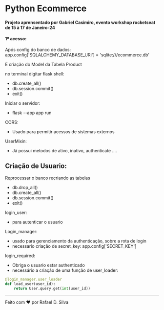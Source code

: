 # Python Ecommerce

#### Projeto aprensentado por Gabriel Casimiro, evento workshop rocketseat de 15 à 17 de Janeiro-24

#### 1º acesso:
Após config do banco de dados:
app.config['SQLALCHEMY_DATABASE_URI'] = 'sqlite:///ecommerce.db'

E criação do Model da Tabela Product

no terminal digitar flask shell:
* db.create_all()
* db.session.commit()
* exit()

Iniciar o servidor:
* flask --app app run

CORS:
* Usado para permitir acessos de sistemas externos

UserMixin:
* Já possui metodos de ativo, inativo, authenticate ....

Criação de Usuario:
---
Reprocessar o banco recriando as tabelas
* db.drop_all()
* db.create_all()
* db.session.commit()
* exit()

login_user:
* para autenticar o usuario

Login_manager:
* usado para gerenciamento da authenticação, sobre a rota de login
* necessario criação de secret_key:
        app.config['SECRET_KEY']

login_required:
* Obriga o usuario estar authenticado
* necessário a criação de uma função de user_loader:
```python
@login_manager.user_loader
def load_user(user_id):
    return User.query.get(int(user_id))
```
---

Feito com ❤ por Rafael D. Silva